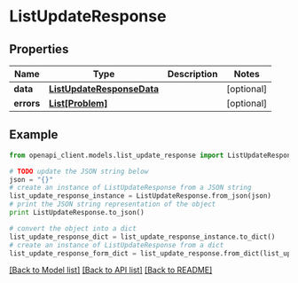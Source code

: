 # ListUpdateResponse


## Properties
Name | Type | Description | Notes
------------ | ------------- | ------------- | -------------
**data** | [**ListUpdateResponseData**](ListUpdateResponseData.md) |  | [optional] 
**errors** | [**List[Problem]**](Problem.md) |  | [optional] 

## Example

```python
from openapi_client.models.list_update_response import ListUpdateResponse

# TODO update the JSON string below
json = "{}"
# create an instance of ListUpdateResponse from a JSON string
list_update_response_instance = ListUpdateResponse.from_json(json)
# print the JSON string representation of the object
print ListUpdateResponse.to_json()

# convert the object into a dict
list_update_response_dict = list_update_response_instance.to_dict()
# create an instance of ListUpdateResponse from a dict
list_update_response_form_dict = list_update_response.from_dict(list_update_response_dict)
```
[[Back to Model list]](../README.md#documentation-for-models) [[Back to API list]](../README.md#documentation-for-api-endpoints) [[Back to README]](../README.md)


